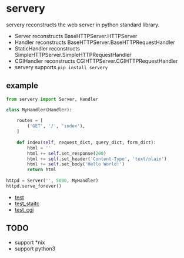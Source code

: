 ﻿# servery

servery reconstructs the web server in python standard library.

- Server reconstructs BaseHTTPServer.HTTPServer
- Handler reconstructs BaseHTTPServer.BaseHTTPRequestHandler
- StaticHandler reconstructs SimpleHTTPServer.SimpleHTTPRequestHandler
- CGIHandler reconstructs CGIHTTPServer.CGIHTTPRequestHandler
- servery supports `pip install servery`

## example

```python
from servery import Server, Handler

class MyHandler(Handler):
    
    routes = [
        ('GET', '/', 'index'),
    ]
    
    def index(self, request_dict, query_dict, form_dict):
        html = ''
        html += self.set_response(200)
        html += self.set_header('Content-Type', 'text/plain')
        html += self.set_body('Hello World!')
        return html
        
httpd = Server('', 5000, MyHandler)
httpd.serve_forever()
```

- [test](https://github.com/For-Human/servery/tree/master/example/test)
- [test_staitc](https://github.com/For-Human/servery/tree/master/example/test_static)
- [test_cgi](https://github.com/For-Human/servery/tree/master/example/test_cgi)

## TODO

- support *nix
- support python3